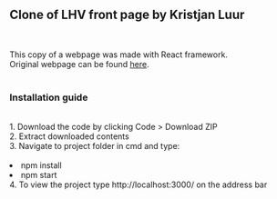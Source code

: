 <h2>Clone of LHV front page by Kristjan Luur</h2><br>

This copy of a webpage was made with React framework.<br>
Original webpage can be found <a href="https://www.lhv.ee/">here</a>. <br><br>

<h3>Installation guide</h3><br>
1. Download the code by clicking Code > Download ZIP<br>
2. Extract downloaded contents<br>
3. Navigate to project folder in cmd and type:<br><br>
<li>npm install</li>
<li>npm start </li>
4. To view the project type http://localhost:3000/ on the address bar